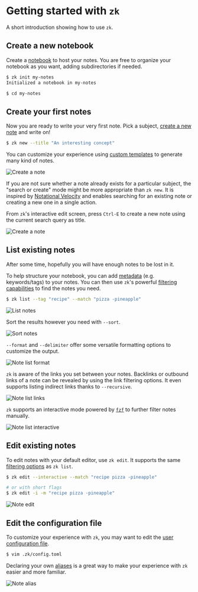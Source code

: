 # Getting started with `zk`

A short introduction showing how to use `zk`.

## Create a new notebook

Create a [notebook](../notes/notebook.md) to host your notes. You are free to organize
your notebook as you want, adding subdirectories if needed.

```sh
$ zk init my-notes
Initialized a notebook in my-notes

$ cd my-notes
```

## Create your first notes

Now you are ready to write your very first note. Pick a subject,
[create a new note](../notes/note-creation.md) and write on!

```sh
$ zk new --title "An interesting concept"
```

You can customize your experience using [custom templates](../notes/template.md) to
generate many kind of notes.

![Create a note](../assets/media/new1.svg)

If you are not sure whether a note already exists for a particular subject, the
"search or create" mode might be more appropriate than `zk new`. It is inspired
by [Notational Velocity](https://notational.net/) and enables searching for an
existing note or creating a new one in a single action.

From `zk`'s interactive edit screen, press `Ctrl-E` to create a new note using
the current search query as title.

![Create a note](../assets/media/new2.svg)

## List existing notes

After some time, hopefully you will have enough notes to be lost in it.

To help structure your notebook, you can add [metadata](../notes/note-frontmatter.md)
(e.g. keywords/tags) to your notes. You can then use `zk`'s powerful
[filtering capabilities](../notes/note-filtering.md) to find the notes you need.

```sh
$ zk list --tag "recipe" --match "pizza -pineapple"
```

![List notes](../assets/media/list.svg)

Sort the results however you need with `--sort`.

![Sort notes](../assets/media/list-sort.svg)

`--format` and `--delimiter` offer some versatile formatting options to
customize the output.

![Note list format](../assets/media/list-format.svg)

`zk` is aware of the links you set between your notes. Backlinks or outbound
links of a note can be revealed by using the link filtering options. It even
supports listing indirect links thanks to `--recursive`.

![Note list links](../assets/media/list-link.svg)

`zk` supports an interactive mode powered by
[`fzf`](https://github.com/junegunn/fzf) to further filter notes manually.

![Note list interactive](../assets/media/list-interactive.svg)

## Edit existing notes

To edit notes with your default editor, use `zk edit`. It supports the same
[filtering options](../notes/note-filtering.md) as `zk list`.

```sh
$ zk edit --interactive --match "recipe pizza -pineapple"

# or with short flags
$ zk edit -i -m "recipe pizza -pineapple"
```

![Note edit](../assets/media/edit.svg)

## Edit the configuration file

To customize your experience with `zk`, you may want to edit the
[user configuration file](../config/config.md).

```sh
$ vim .zk/config.toml
```

Declaring your own [aliases](../config/config-alias.md) is a great way to make your
experience with `zk` easier and more familiar.

![Note alias](../assets/media/alias.svg)
